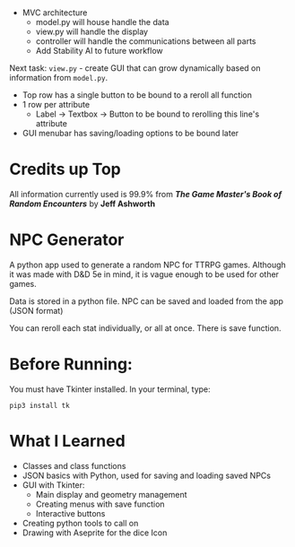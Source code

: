# 
- MVC architecture
    - model.py will house handle the data
    - view.py will handle the display
    - controller will handle the communications between all parts
    - Add Stability AI to future workflow

Next task: `view.py` - create GUI that can grow dynamically based on information from `model.py`.
- Top row has a single button to be bound to a reroll all function
- 1 row per attribute
    - Label -> Textbox -> Button to be bound to rerolling this line's attribute
- GUI menubar has saving/loading options to be bound later

# Credits up Top
All information currently used is 99.9% from ***The Game Master's Book of Random Encounters*** by **Jeff Ashworth**

# NPC Generator

A python app used to generate a random NPC for TTRPG games. Although it was made with D&D 5e in mind, it is vague enough to be used for other games. 

Data is stored in a python file.
NPC can be saved and loaded from the app (JSON format)

You can reroll each stat individually, or all at once. There is save function.

# Before Running:

You must have Tkinter installed. In your terminal, type:
```
pip3 install tk
```

# What I Learned

- Classes and class functions
- JSON basics with Python, used for saving and loading saved NPCs
- GUI with Tkinter:
    - Main display and geometry management
    - Creating menus with save function
    - Interactive buttons
- Creating python tools to call on
- Drawing with Aseprite for the dice Icon
